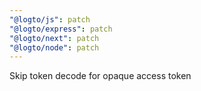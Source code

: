 ```yaml
---
"@logto/js": patch
"@logto/express": patch
"@logto/next": patch
"@logto/node": patch
---
```


Skip token decode for opaque access token
